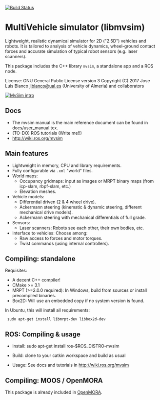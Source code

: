 [![Build Status](https://travis-ci.org/ual-arm-ros-pkg/mvsim.svg?branch=master)](https://travis-ci.org/ual-arm-ros-pkg/mvsim)

MultiVehicle simulator (libmvsim) 
======================================
Lightweight, realistic dynamical simulator for 2D ("2.5D") vehicles and robots. 
It is tailored to analysis of vehicle dynamics, wheel-ground contact forces and accurate simulation of typical robot sensors (e.g. laser scanners).

This package includes the C++ library `mvsim`, a standalone app and a ROS node.

License: GNU General Public License version 3
Copyright (C) 2017 Jose Luis Blanco <jlblanco@ual.es> (University of Almeria) and collaborators

[![MvSim intro](https://img.youtube.com/vi/xMUMjEG8xlk/0.jpg)](https://www.youtube.com/watch?v=xMUMjEG8xlk)

Docs
----------
  * The mvsim manual is the main reference document can be found in docs/user_manual.tex.
  * (TO-DO) ROS tutorials (Write me!!)
  * http://wiki.ros.org/mvsim

Main features
--------------
  * Lightweight in memory, CPU and library requirements.
  * Fully configurable via `.xml` "world" files.
  * World maps:
    * Occupancy gridmaps: input as images or MRPT binary maps (from icp-slam, rbpf-slam, etc.)
    * Elevation meshes.
  * Vehicle models: 
    * Differential driven (2 & 4 wheel drive).
    * Ackermann steering (kinematic & dynamic steering, different mechanical drive models).
    * Ackermann steering with mechanical differentials of full grade.
  * Sensors: 
    * Laser scanners: Robots see each other, their own bodies, etc.
  * Interface to vehicles: Choose among:
    * Raw access to forces and motor torques.
    * Twist commands (using internal controllers).


Compiling: standalone
-----------------------
Requisites:
 * A decent C++ compiler!
 * CMake >= 3.1
 * MRPT (>=2.0.0 required): In Windows, build from sources or install precompiled binaries. 
 * Box2D: Will use an embedded copy if no system version is found.

In Ubuntu, this will install all requirements:

     sudo apt-get install libmrpt-dev libbox2d-dev

ROS: Compiling & usage
------------------------
 * Install: 
     sudo apt-get install ros-$ROS_DISTRO-mvsim

 * Build:
 	 clone to your catkin workspace and build as usual

 * Usage: See docs and tutorials in http://wiki.ros.org/mvsim 

Compiling: MOOS / OpenMORA
---------------------------
This package is already included in [OpenMORA](https://github.com/OpenMORA).
